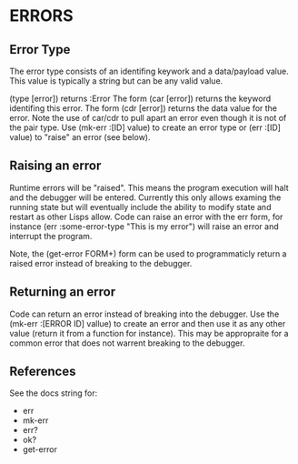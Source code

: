 # ERRORS

## Error Type
The error type consists of an identifing keywork and a data/payload value.  This
value is typically a string but can be any valid value.

(type [error]) returns :Error
The form (car [error]) returns the keyword identifing this error.
The form (cdr [error]) returns the data value for the error.
Note the use of car/cdr to pull apart an error even though it is not of the pair type.
Use (mk-err :[ID] value) to create an error type or (err :[ID] value) to "raise" an error (see below).

## Raising an error
Runtime errors will be "raised".  This means the program execution will halt and the debugger will be entered.  Currently this only allows examing the running state but will eventually include the ability to modify state and restart as other Lisps allow.  Code can raise an error with the err form, for instance (err :some-error-type "This is my error") will raise an error and interrupt the program.

Note, the (get-error FORM+) form can be used to programmaticly return a raised error instead of breaking to the debugger.

## Returning an error
Code can return an error instead of breaking into the debugger.  Use the (mk-err :[ERROR ID] vallue) to create an error and then use it as any other value (return it from a function for instance).  This may be appropraite for a common error that does not warrent breaking to the debugger.

## References
See the docs string for:
- err
- mk-err
- err?
- ok?
- get-error
